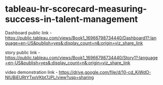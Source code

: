 # tableau-hr-scorecard-measuring-success-in-talent-management


Dashboard public link - https://public.tableau.com/views/Book1_16966798734440/Dashboard1?:language=en-US&publish=yes&:display_count=n&:origin=viz_share_link

story public link - https://public.tableau.com/views/Book1_16966798734440/Story1?:language=en-US&publish=yes&:display_count=n&:origin=viz_share_link

video demonstration link - https://drive.google.com/file/d/10-cd_KiWdO-NIUBiEURtYTxoVKbt7JPL/view?usp=sharing
